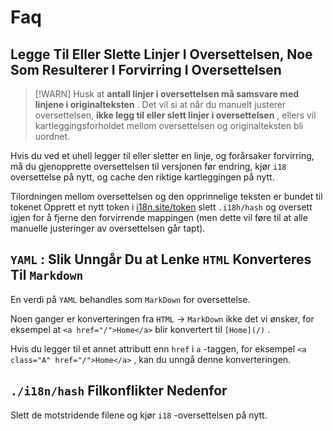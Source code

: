 # Faq

## Legge Til Eller Slette Linjer I Oversettelsen, Noe Som Resulterer I Forvirring I Oversettelsen

> [!WARN]
> Husk at **antall linjer i oversettelsen må samsvare med linjene i originalteksten** .
> Det vil si at når du manuelt justerer oversettelsen, **ikke legg til eller slett linjer i oversettelsen** , ellers vil kartleggingsforholdet mellom oversettelsen og originalteksten bli uordnet.

Hvis du ved et uhell legger til eller sletter en linje, og forårsaker forvirring, må du gjenopprette oversettelsen til versjonen før endring, kjør `i18` oversettelse på nytt, og cache den riktige kartleggingen på nytt.

Tilordningen mellom oversettelsen og den opprinnelige teksten er bundet til tokenet Opprett et nytt token i [i18n.site/token](//i18n.site/token) slett `.i18h/hash` og oversett igjen for å fjerne den forvirrende mappingen (men dette vil føre til at alle manuelle justeringer av oversettelsen går tapt).

## `YAML` : Slik Unngår Du at Lenke `HTML` Konverteres Til `Markdown`

En verdi på `YAML` behandles som `MarkDown` for oversettelse.

Noen ganger er konverteringen fra `HTML` → `MarkDown` ikke det vi ønsker, for eksempel at `<a href="/">Home</a>` blir konvertert til `[Home](/)` .

Hvis du legger til et annet attributt enn `href` i `a` -taggen, for eksempel `<a class="A" href="/">Home</a>` , kan du unngå denne konverteringen.

## `./i18n/hash` Filkonflikter Nedenfor

Slett de motstridende filene og kjør `i18` -oversettelsen på nytt.